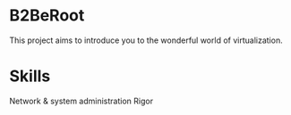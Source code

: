# B2BeRoot
This project aims to introduce you to the wonderful world of virtualization.

# Skills 
Network & system administration
Rigor
